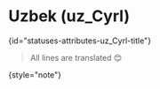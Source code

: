 # Uzbek (uz_Cyrl)
{id="statuses-attributes-uz_Cyrl-title"}



> All lines are translated 😊
>
{style="note"}

